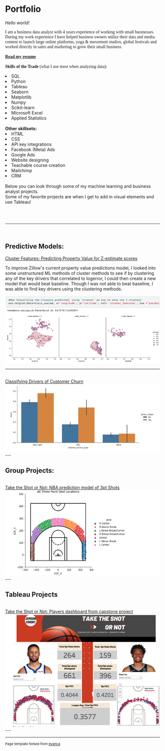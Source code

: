
<h1>Portfolio</h1>

<i>Hello world!</i>

<p style="font-family: Gill Sans, sans serif">I am a business data analyst with 4 years experience of working with small businesses.<br>
During my work experience I have helped business owners utilize their data and media content to launch large online platforms, yoga & movement studios, global festivals and worked directly in sales and marketing to grow their small business.<br>
          
<br>
<a href="https://www.canva.com/design/DAFKcfvV4VE/07tsZozosAm6r6t8Cg88Hw/view?utm_content=DAFKcfvV4VE&utm_campaign=designshare&utm_medium=link&utm_source=publishsharelink" title="resume"> <b> Read my resume</b></a>
<br>
<br>
          <b>Skills of the Trade</b> (what I use most when analyzing data):<br>
          <li> SQL
          <li> Python
          <li> Tableau
          <li> Seaborn
          <li> Matplotlib
          <li> Numpy
          <li> Scikit-learn
          <li> Microsoft Excel
          <li> Applied Statistics
<br>
<br>
          <b> Other skillsets:</b>
          <li> HTML
          <li> CSS
          <li> API key integrations
          <li> Facebook (Meta) Ads
          <li> Google Ads
          <li> Website designing
          <li> Teachable course creation
          <li> Mailchimp
          <li> CRM
<br>
<br>
Below you can look through some of my machine learning and business analyst projects.<br>
Some of my favorite projects are when I get to add in visual elements and use Tableau!
</p>
<br>
<br>



---
<br>

<h2>  Predictive Models:</h2>

<a href="https://github.com/jeneyring/Clustering-Final-Project/blob/main/Final_Report.ipynb" title="Zillow">Cluster Features: Predicting Property Value for Z-estimate scores</a>

To improve Zillow's current property value predictions model, I looked into some unstructured ML methods of cluster methods to see if by clustering any of the key drivers that correlated to logerror, I could then create a new model that would beat baseline. Though I was not able to beat baseline, I was able to find key drivers using the clustering methods.                                                                                                     

<img src="images/Screen Shot 2022-07-18 at 12.13.35 PM.png?raw=true"/>

---
<br>
<a href="https://github.com/jeneyring/Classification_Final_Report/blob/main/Final_Report.ipynb" title="Telco">Classifying Drivers of Customer Churn</a>
<img src="images/telco.png?raw=true"/>
<br>
---
<br>
<h2>Group Projects:</h2>
<br>
<a href="https://github.com/Eyring-Miller-Muriithi-capstone/shot-caller-for-ballers/blob/main/README.md" title="Taketheshot">Take the Shot or Not: NBA prediction model of 3pt Shots</a>
<img src="images/Screen Shot 2022-09-05 at 4.38.32 AM.png?raw=true"/>
<br>
---
<br>
<h2>Tableau Projects</h2>
<br>
<a href="https://public.tableau.com/app/profile/jen.eyring/viz/TheRealDeal_16599956906400/Story1" title="Taketheshot">Take the Shot or Not: Players dashboard from capstone project</a>
<img src="images/Screen Shot 2022-09-05 at 4.31.45 AM.png?raw=true"/>
          
<br>         
---
<br>        


---
<p style="font-size:11px">Page template forked from <a href="https://github.com/evanca/quick-portfolio">evanca</a></p>
<!-- Remove above link if you don't want to attibute -->
